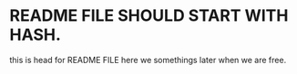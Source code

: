 # README FILE SHOULD START WITH HASH.
this is head for README FILE
here we somethings later when we are free.